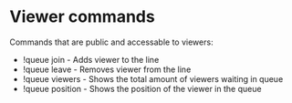# Viewer commands

Commands that are public and accessable to viewers:

* !queue join - Adds viewer to the line
* !queue leave - Removes viewer from the line
* !queue viewers - Shows the total amount of viewers waiting in queue
* !queue position - Shows the position of the viewer in the queue
